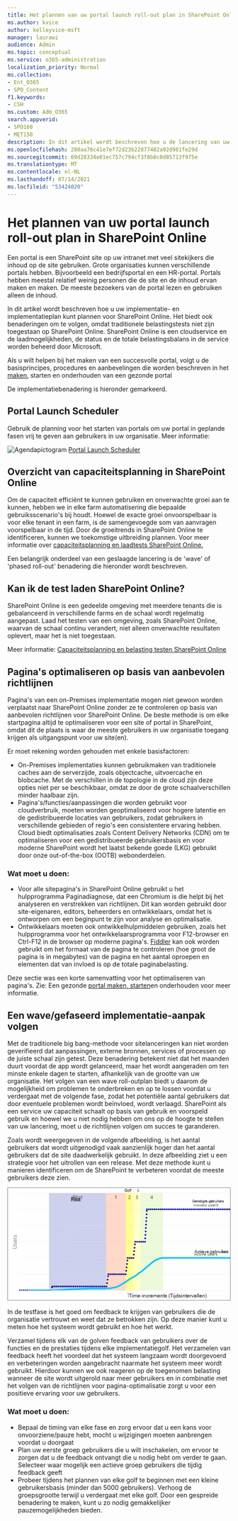 ```yaml
---
title: Het plannen van uw portal launch roll-out plan in SharePoint Online
ms.author: kvice
author: kelleyvice-msft
manager: laurawi
audience: Admin
ms.topic: conceptual
ms.service: o365-administration
localization_priority: Normal
ms.collection:
- Ent_O365
- SPO_Content
f1.keywords:
- CSH
ms.custom: Adm_O365
search.appverid:
- SPO160
- MET150
description: In dit artikel wordt beschreven hoe u de lancering van uw portal in SharePoint Online kunt plannen en welke stappen u moet ondernemen voor een geslaagde start
ms.openlocfilehash: 280aa76c41e7ef72d23b22877482a92d981fe29d
ms.sourcegitcommit: 69d28334e01ec757c794cf3f8b8c0d85713f975e
ms.translationtype: MT
ms.contentlocale: nl-NL
ms.lasthandoff: 07/14/2021
ms.locfileid: "53424020"
---
```

# <a name="planning-your-portal-launch-roll-out-plan-in-sharepoint-online"></a>Het plannen van uw portal launch roll-out plan in SharePoint Online

Een portal is een SharePoint site op uw intranet met veel sitekijkers die inhoud op de site gebruiken. Grote organisaties kunnen verschillende portals hebben. Bijvoorbeeld een bedrijfsportal en een HR-portal. Portals hebben meestal relatief weinig personen die de site en de inhoud ervan maken en maken. De meeste bezoekers van de portal lezen en gebruiken alleen de inhoud.

In dit artikel wordt beschreven hoe u uw implementatie- en implementatieplan kunt plannen voor SharePoint Online. Het biedt ook benaderingen om te volgen, omdat traditionele belastingstests niet zijn toegestaan op SharePoint Online. SharePoint Online is een cloudservice en de laadmogelijkheden, de status en de totale belastingsbalans in de service worden beheerd door Microsoft.

Als u wilt helpen bij het maken van een succesvolle portal, volgt u de basisprincipes, procedures en aanbevelingen die worden beschreven in het [maken,](/sharepoint/portal-health) starten en onderhouden van een gezonde portal 

De implementatiebenadering is hieronder gemarkeerd.

## <a name="portal-launch-scheduler"></a>Portal Launch Scheduler

Gebruik de planning voor het starten van portals om uw portal in geplande fasen vrij te geven aan gebruikers in uw organisatie. Meer informatie: 

![Agendapictogram](https://docs.microsoft.com/Office/media/icons/calendar.png "Planning voor portallancering")  [Portal Launch Scheduler](https://docs.microsoft.com/microsoft-365/enterprise/portallaunchscheduler)



## <a name="overview-of-capacity-planning-in-sharepoint-online"></a>Overzicht van capaciteitsplanning in SharePoint Online
Om de capaciteit efficiënt te kunnen gebruiken en onverwachte groei aan te kunnen, hebben we in elke farm automatisering die bepaalde gebruiksscenario's bij houdt. Hoewel de exacte groei onvoorspelbaar is voor elke tenant in een farm, is de samengevoegde som van aanvragen voorspelbaar in de tijd. Door de groeitrends in SharePoint Online te identificeren, kunnen we toekomstige uitbreiding plannen. Voor meer informatie over [capaciteitsplanning en laadtests SharePoint Online.](capacity-planning-and-load-testing-sharepoint-online.md)

Een belangrijk onderdeel van een geslaagde lancering is de 'wave' of 'phased roll-out' benadering die hieronder wordt beschreven. 

## <a name="can-i-load-test-sharepoint-online"></a>Kan ik de test laden SharePoint Online?
SharePoint Online is een gedeelde omgeving met meerdere tenants die is gebalanceerd in verschillende farms en de schaal wordt regelmatig aangepast. Laad het testen van een omgeving, zoals SharePoint Online, waarvan de schaal continu verandert, niet alleen onverwachte resultaten oplevert, maar het is niet toegestaan. 

Meer informatie: [Capaciteitsplanning en belasting testen SharePoint Online](capacity-planning-and-load-testing-sharepoint-online.md)

## <a name="optimize-pages-by-following-recommended-guidelines"></a>Pagina's optimaliseren op basis van aanbevolen richtlijnen
Pagina's van een on-Premises implementatie mogen niet gewoon worden verplaatst naar SharePoint Online zonder ze te controleren op basis van aanbevolen richtlijnen voor SharePoint Online. De beste methode is om elke startpagina altijd te optimaliseren voor een site of portal in SharePoint, omdat dit de plaats is waar de meeste gebruikers in uw organisatie toegang krijgen als uitgangspunt voor uw site(en).

Er moet rekening worden gehouden met enkele basisfactoren:
- On-Premises implementaties kunnen gebruikmaken van traditionele caches aan de serverzijde, zoals objectcache, uitvoercache en blobcache. Met de verschillen in de topologie in de cloud zijn deze opties niet per se beschikbaar, omdat ze door de grote schaalverschillen minder haalbaar zijn.
- Pagina's/functies/aanpassingen die worden gebruikt voor cloudverbruik, moeten worden geoptimaliseerd voor hogere latentie en de gedistribueerde locaties van gebruikers, zodat gebruikers in verschillende gebieden of regio's een consistentere ervaring hebben. Cloud biedt optimalisaties zoals Content Delivery Networks (CDN) om te optimaliseren voor een gedistribueerde gebruikersbasis en voor moderne SharePoint wordt het laatst bekende goede (LKG) gebruikt door onze out-of-the-box (OOTB) webonderdelen.

### <a name="what-to-do"></a>Wat moet u doen:
 - Voor alle sitepagina's in [](./page-diagnostics-for-spo.md)SharePoint Online gebruikt u het hulpprogramma Paginadiagnose, dat een Chromium is die helpt bij het analyseren en verstrekken van richtlijnen. Dit kan worden gebruikt door site-eigenaren, editors, beheerders en ontwikkelaars, omdat het is ontworpen om een beginpunt te zijn voor analyse en optimalisatie.
 - Ontwikkelaars moeten ook ontwikkelhulpmiddelen gebruiken, zoals het hulpprogramma voor het ontwikkelaarsprogramma voor F12-browser en Ctrl-F12 in de browser op moderne pagina's. [Fiddler](https://www.telerik.com/download/fiddler) kan ook worden gebruikt om het formaat van de pagina te controleren (hoe groot de pagina is in megabytes) van de pagina en het aantal oproepen en elementen dat van invloed is op de totale paginabelasting. 

Deze sectie was een korte samenvatting voor het optimaliseren van pagina's.  Zie: Een gezonde  [portal maken, starten](/sharepoint/portal-health)en onderhouden voor meer informatie.

## <a name="follow-a-wave--phased-roll-out-approach"></a>Een wave/gefaseerd implementatie-aanpak volgen
Met de traditionele big bang-methode voor sitelanceringen kan niet worden geverifieerd dat aanpassingen, externe bronnen, services of processen op de juiste schaal zijn getest. Deze benadering betekent niet dat het maanden duurt voordat de app wordt gelanceerd, maar het wordt aangeraden om ten minste enkele dagen te starten, afhankelijk van de grootte van uw organisatie. Het volgen van een wave roll-outplan biedt u daarom de mogelijkheid om problemen te onderbreken en op te lossen voordat u verdergaat met de volgende fase, zodat het potentiële aantal gebruikers dat door eventuele problemen wordt beïnvloed, wordt verlaagd. SharePoint als een service uw capaciteit schaalt op basis van gebruik en voorspeld gebruik en hoewel we u niet nodig hebben om ons op de hoogte te stellen van uw lancering, moet u de richtlijnen volgen om succes te garanderen.
  
Zoals wordt weergegeven in de volgende afbeelding, is het aantal gebruikers dat wordt uitgenodigd vaak aanzienlijk hoger dan het aantal gebruikers dat de site daadwerkelijk gebruikt. In deze afbeelding ziet u een strategie voor het uitrollen van een release. Met deze methode kunt u manieren identificeren om de SharePoint te verbeteren voordat de meeste gebruikers deze zien.
  
![Graph met uitgenodigde en actieve gebruikers](../media/0bc14a20-9420-4986-b9b9-fbcd2c6e0fb9.png)
  
In de testfase is het goed om feedback te krijgen van gebruikers die de organisatie vertrouwt en weet dat ze betrokken zijn. Op deze manier kunt u meten hoe het systeem wordt gebruikt en hoe het werkt.
  
Verzamel tijdens elk van de golven feedback van gebruikers over de functies en de prestaties tijdens elke implementatiegolf. Het verzamelen van feedback heeft het voordeel dat het systeem langzaam wordt doorgevoerd en verbeteringen worden aangebracht naarmate het systeem meer wordt gebruikt. Hierdoor kunnen we ook reageren op de toegenomen belasting wanneer de site wordt uitgerold naar meer gebruikers en in combinatie met het volgen van de richtlijnen voor pagina-optimalisatie zorgt u voor een positieve ervaring voor uw gebruikers.

### <a name="what-to-do"></a>Wat moet u doen:
- Bepaal de timing van elke fase en zorg ervoor dat u een kans voor onvoorziene/pauze hebt, mocht u wijzigingen moeten aanbrengen voordat u doorgaat
- Plan uw eerste groep gebruikers die u wilt inschakelen, om ervoor te zorgen dat u de feedback ontvangt die u nodig hebt om verder te gaan.  Selecteer waar mogelijk een actieve groep gebruikers die tijdig feedback geeft
- Probeer tijdens het plannen van elke golf te beginnen met een kleine gebruikersbasis (minder dan 5000 gebruikers). Verhoog de groepsgrootte terwijl u verdergaat met elke golf. Door een gespreide benadering te maken, kunt u zo nodig gemakkelijker pauzemogelijkheden bieden.